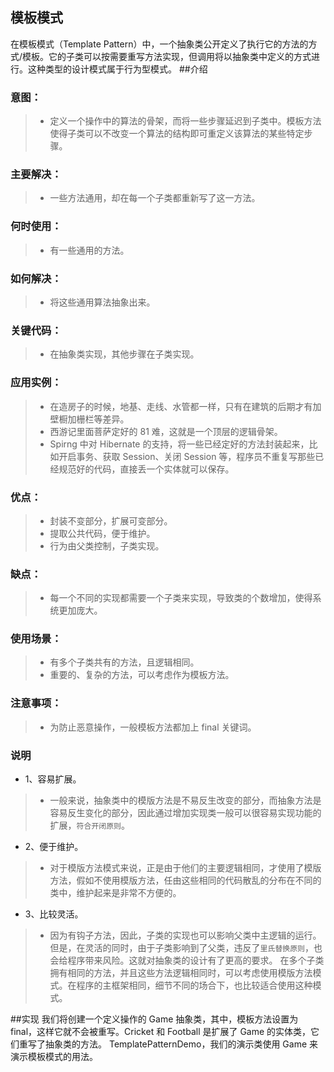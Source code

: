 ## 模板模式
在模板模式（Template Pattern）中，一个抽象类公开定义了执行它的方法的方式/模板。它的子类可以按需要重写方法实现，但调用将以抽象类中定义的方式进行。这种类型的设计模式属于行为型模式。
##介绍
### 意图：
>* 定义一个操作中的算法的骨架，而将一些步骤延迟到子类中。模板方法使得子类可以不改变一个算法的结构即可重定义该算法的某些特定步骤。
### 主要解决：
>* 一些方法通用，却在每一个子类都重新写了这一方法。
### 何时使用：
>* 有一些通用的方法。
### 如何解决：
>* 将这些通用算法抽象出来。
### 关键代码：
>* 在抽象类实现，其他步骤在子类实现。
### 应用实例： 
>* 在造房子的时候，地基、走线、水管都一样，只有在建筑的后期才有加壁橱加栅栏等差异。 
>* 西游记里面菩萨定好的 81 难，这就是一个顶层的逻辑骨架。 
>* Spirng 中对 Hibernate 的支持，将一些已经定好的方法封装起来，比如开启事务、获取 Session、关闭 Session 等，程序员不重复写那些已经规范好的代码，直接丢一个实体就可以保存。
### 优点： 
>* 封装不变部分，扩展可变部分。 
>* 提取公共代码，便于维护。 
>* 行为由父类控制，子类实现。
### 缺点：
>* 每一个不同的实现都需要一个子类来实现，导致类的个数增加，使得系统更加庞大。
### 使用场景： 
>* 有多个子类共有的方法，且逻辑相同。 
>* 重要的、复杂的方法，可以考虑作为模板方法。
### 注意事项：
>* 为防止恶意操作，一般模板方法都加上 final 关键词。
### 说明
* 1、容易扩展。
>* 一般来说，抽象类中的模版方法是不易反生改变的部分，而抽象方法是容易反生变化的部分，因此通过增加实现类一般可以很容易实现功能的扩展，`符合开闭原则`。

* 2、便于维护。
>* 对于模版方法模式来说，正是由于他们的主要逻辑相同，才使用了模版方法，假如不使用模版方法，任由这些相同的代码散乱的分布在不同的类中，维护起来是非常不方便的。

* 3、比较灵活。
>* 因为有钩子方法，因此，子类的实现也可以影响父类中主逻辑的运行。但是，在灵活的同时，由于子类影响到了父类，违反了`里氏替换原则`，也会给程序带来风险。这就对抽象类的设计有了更高的要求。
在多个子类拥有相同的方法，并且这些方法逻辑相同时，可以考虑使用模版方法模式。在程序的主框架相同，细节不同的场合下，也比较适合使用这种模式。
>
##实现
我们将创建一个定义操作的 Game 抽象类，其中，模板方法设置为 final，这样它就不会被重写。Cricket 和 Football 是扩展了 Game 的实体类，它们重写了抽象类的方法。
TemplatePatternDemo，我们的演示类使用 Game 来演示模板模式的用法。